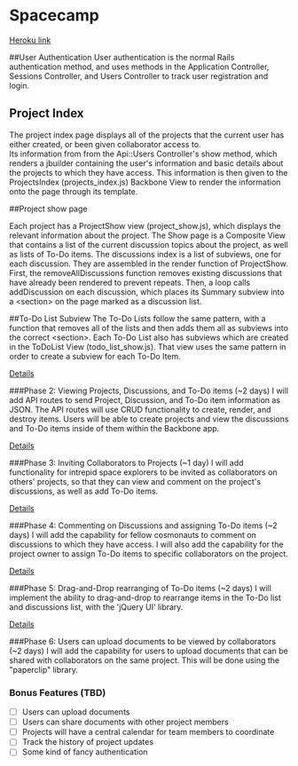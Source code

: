 # Spacecamp

[Heroku link][heroku]

[heroku]: http://www.spacecamp.xyz/

##User Authentication
User authentication is the normal Rails authentication method, and uses methods in the Application Controller, Sessions Controller, and Users Controller to track user registration and login.

## Project Index

The project index page displays all of the projects that the current user has either created, or been given collaborator access to.  
Its information from from the Api::Users Controller's show method, which renders a jbuilder containing the user's information and basic details about the projects to which they have access.
This information is then given to the ProjectsIndex (projects_index.js) Backbone View to render the information onto the page through its template.

##Project show page

Each project has a ProjectShow view (project_show.js), which displays the relevant information about the project.  The Show page is a Composite View that contains a list of the current discussion topics about the project, as well as lists of To-Do items.
The discussions index is a list of subviews, one for each discussion.  They are assembled in the render function of ProjectShow.  First, the removeAllDiscussions function removes existing discussions that have already been rendered to prevent repeats.  Then, a loop calls addDiscussion on each discussion, which places its Summary subview into a \<section\> on the page marked as a discussion list.

##To-Do List Subview
The To-Do Lists follow the same pattern, with a function that removes all of the lists and then adds them all as subviews into the correct \<section\>.  Each To-Do List also has subviews which are created in the ToDoList View (todo_list_show.js).  That view uses the same pattern in order to create a subview for each To-Do Item.


[Details][phase-one]

###Phase 2: Viewing Projects, Discussions, and To-Do items (~2 days)
I will add API routes to send Project, Discussion, and To-Do item information as JSON. The API routes will use CRUD functionality to create, render, and destroy items. Users will be able to create projects and view the discussions and To-Do items inside of them within the Backbone app.

[Details][phase-two]

###Phase 3: Inviting Collaborators to Projects (~1 day)
I will add functionality for intrepid space explorers to be invited as collaborators on others' projects, so that they can view and comment on the project's discussions, as well as add To-Do items.

[Details][phase-three]

###Phase 4: Commenting on Discussions and assigning To-Do items (~2 days)
I will add the capability for fellow cosmonauts to comment on discussions to which they have access. I will also add the capability for the project owner to assign To-Do items to specific collaborators on the project.

[Details][phase-four]

###Phase 5: Drag-and-Drop rearranging of To-Do items (~2 days)
I will implement the ability to drag-and-drop to rearrange items in the To-Do list and discussions list, with the 'jQuery UI' library.

[Details][phase-five]

###Phase 6: Users can upload documents to be viewed by collaborators (~2 days)
I will add the capability for users to upload documents that can be shared with collaborators on the same project. This will be done using the "paperclip" library.

### Bonus Features (TBD)
- [ ] Users can upload documents
- [ ] Users can share documents with other project members
- [ ] Projects will have a central calendar for team members to coordinate
- [ ] Track the history of project updates
- [ ] Some kind of fancy authentication

[phase-one]: ./docs/phases/phase1.md
[phase-two]: ./docs/phases/phase2.md
[phase-three]: ./docs/phases/phase3.md
[phase-four]: ./docs/phases/phase4.md
[phase-five]: ./docs/phases/phase5.md
